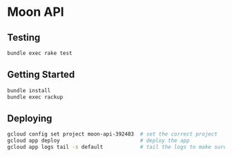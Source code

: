 # Moon API

## Testing

  ```bash
  bundle exec rake test
  ```

## Getting Started

  ```bash
  bundle install
  bundle exec rackup
  ```

## Deploying

  ```bash
  gcloud config set project moon-api-392403  # set the correct project
  gcloud app deploy                          # deploy the app
  gcloud app logs tail -s default            # tail the logs to make sure things are gucci
  ```